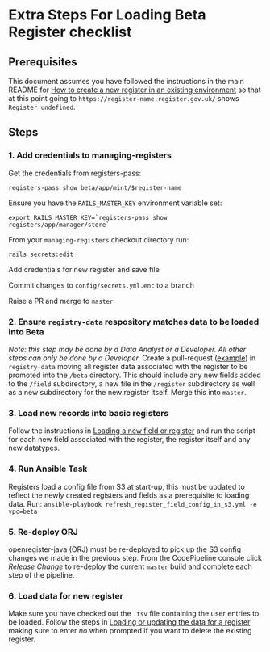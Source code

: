 # Extra Steps For Loading Beta Register checklist

## Prerequisites
This document assumes you have followed the instructions in the main README for [How to create a new register in an existing environment](../README.md#how-to-create-a-new-register-in-an-existing-environment) so that at this point going to `https://register-name.register.gov.uk/` shows `Register undefined`.

## Steps

### 1. Add credentials to managing-registers

Get the credentials from registers-pass:

`registers-pass show beta/app/mint/$register-name`

Ensure you have the `RAILS_MASTER_KEY` environment variable set:
```
export RAILS_MASTER_KEY=`registers-pass show registers/app/manager/store`
```
From your `managing-registers` checkout directory run:

`rails secrets:edit`

Add credentials for new register and save file

Commit changes to `config/secrets.yml.enc` to a branch

Raise a PR and merge to `master`

### 2. Ensure `registry-data` respository matches data to be loaded into Beta

*Note: this step may be done by a Data Analyst or a Developer. All other steps can only be done by a Developer.*
Create a pull-request ([example](https://github.com/openregister/registry-data/commit/045d7502869b9a19632f85115a90c0cfe6762b39)) in `registry-data` moving all register data associated with the register to be promoted into the `/beta` directory. This should include any new fields added to the `/field` subdirectory, a new file in the `/register` subdirectory as well as a new subdirectory for the new register itself. Merge this into `master`.

### 3. Load new records into basic registers

Follow the instructions in [Loading a new field or register](../scripts/readme.md#loading-a-new-field-or-register) and run the script for each new field associated with the register, the register itself and any new datatypes.

### 4. Run Ansible Task

Registers load a config file from S3 at start-up, this must be updated to reflect the newly created registers and fields as a prerequisite to loading data.
Run: `ansible-playbook refresh_register_field_config_in_s3.yml -e vpc=beta`

### 5. Re-deploy ORJ

openregister-java (ORJ) must be re-deployed to pick up the S3 config changes we made in the previous step. 
From the CodePipeline console click *Release Change* to re-deploy the current `master` build and complete each step of the pipeline.

### 6. Load data for new register

Make sure you have checked out the `.tsv` file containing the user entries to be loaded. Follow the steps in [Loading or updating the data for a register](../scripts/readme.md#loading-or-updating-the-data-for-a-register) making sure to enter *no* when prompted if you want to delete the existing register.



